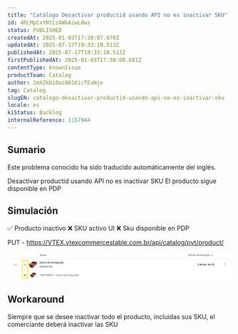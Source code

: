 ```yaml
---
title: "Catálogo Desactivar productid usando API no es inactivar SKU"
id: 4RLMpCxYNtCz4WkAiwL8ws
status: PUBLISHED
createdAt: 2025-01-03T17:38:07.670Z
updatedAt: 2025-07-17T19:33:18.513Z
publishedAt: 2025-07-17T19:33:18.513Z
firstPublishedAt: 2025-01-03T17:38:08.681Z
contentType: knownIssue
productTeam: Catalog
author: 2mXZkbi0oi061KicTExNjo
tag: Catalog
slugEN: catalogo-desactivar-productid-usando-api-no-es-inactivar-sku
locale: es
kiStatus: Backlog
internalReference: 1157944
---
```


## Sumario

<div class="alert alert-info">
  <p>Este problema conocido ha sido traducido automáticamente del inglés.</p>
</div>


Desactivar productid usando API no es inactivar SKU
El producto sigue disponible en PDP


##

## Simulación



✅️ Producto inactivo
❌️ SKU activo UI
❌️ Sku disponible en PDP

PUT - https://VTEX.vtexcommercestable.com.br/api/catalog/pvt/product/

 ![](https://raw.githubusercontent.com/vtexdocs/help-center-content/refs/heads/main/docs/es/known-issues/Catalog/catalogo-desactivar-productid-usando-api-no-es-inactivar-sku_1.png)


##

## Workaround


Siempre que se desee inactivar todo el producto, incluidas sus SKU, el comerciante deberá inactivar las SKU




